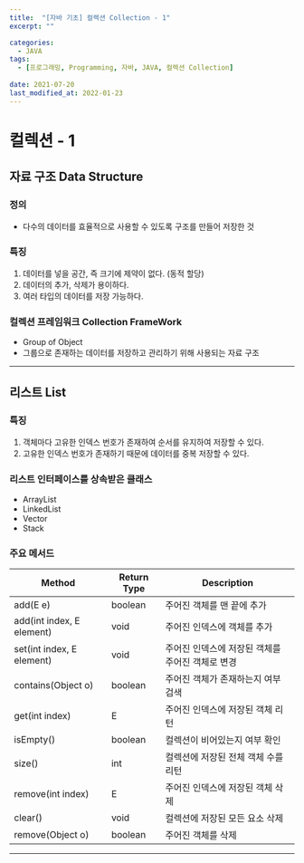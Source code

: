 ```yaml
---
title:  "[자바 기초] 컬렉션 Collection - 1"
excerpt: ""

categories:
  - JAVA
tags:
  - [프로그래밍, Programming, 자바, JAVA, 컬렉션 Collection]
 
date: 2021-07-20
last_modified_at: 2022-01-23
---
```


# 컬렉션 - 1

## 자료 구조 Data Structure

### 정의 
- 다수의 데이터를 효율적으로 사용할 수 있도록 구조를 만들어 저장한 것

### 특징
1. 데이터를 넣을 공간, 즉 크기에 제약이 없다. (동적 할당)
2. 데이터의 추가, 삭제가 용이하다.
3. 여러 타입의 데이터를 저장 가능하다.

### 컬렉션 프레임워크 Collection FrameWork
- Group of Object
- 그룹으로 존재하는 데이터를 저장하고 관리하기 위해 사용되는 자료 구조

---

## 리스트 List

### 특징
1. 객체마다 고유한 인덱스 번호가 존재하여 순서를 유지하여 저장할 수 있다.
2. 고유한 인덱스 번호가 존재하기 때문에 데이터를 중복 저장할 수 있다.

### 리스트 인터페이스를 상속받은 클래스
- ArrayList
- LinkedList
- Vector
- Stack

### 주요 메서드

|Method                     |Return Type            |Description                |
|---------------------------|-----------------------|---------------------------|
|add(E e)                   |boolean                |주어진 객체를 맨 끝에 추가            |
|add(int index, E element)  |void                   |주어진 인덱스에 객체를 추가            |
|set(int index, E element)  |void                   |주어진 인덱스에 저장된 객체를 주어진 객체로 변경|
|contains(Object o)         |boolean                |주어진 객체가 존재하는지 여부 검색        |
|get(int index)             |E                      |주어진 인덱스에 저장된 객체 리턴         |
|isEmpty()                  |boolean                |컬렉션이 비어있는지 여부 확인           |
|size()                     |int                    |컬렉션에 저장된 전체 객체 수를 리턴       |
|remove(int index)          |E                      |주어진 인덱스에 저장된 객체 삭제         |
|clear()                    |void                   |컬렉션에 저장된 모든 요소 삭제          |
|remove(Object o)           |boolean                |주어진 객체를 삭제                 |


---
